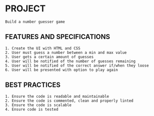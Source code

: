 # PROJECT

    Build a number guesser game

## FEATURES AND SPECIFICATIONS

    1. Create the UI with HTML and CSS
    2. User must guess a number between a min and max value
    3. User gets a certain amount of guesses
    4. User will be notified of the number of guesses remaining
    5. User will be notified of the correct answer if/when they loose
    6. User will be presented with option to play again

## BEST PRACTICES

    1. Ensure the code is readable and maintainable
    2. Ensure the code is commented, clean and properly linted
    3. Ensure the code is scalable
    4. Ensure code is tested
